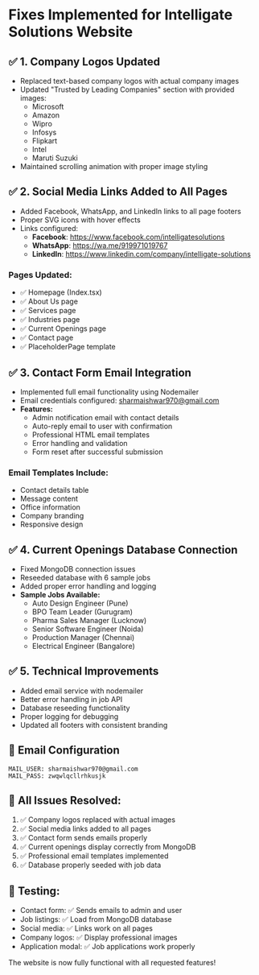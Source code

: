 # Fixes Implemented for Intelligate Solutions Website

## ✅ **1. Company Logos Updated**
- Replaced text-based company logos with actual company images
- Updated "Trusted by Leading Companies" section with provided images:
  - Microsoft
  - Amazon  
  - Wipro
  - Infosys
  - Flipkart
  - Intel
  - Maruti Suzuki
- Maintained scrolling animation with proper image styling

## ✅ **2. Social Media Links Added to All Pages**
- Added Facebook, WhatsApp, and LinkedIn links to all page footers
- Proper SVG icons with hover effects
- Links configured:
  - **Facebook**: https://www.facebook.com/intelligatesolutions
  - **WhatsApp**: https://wa.me/919971019767  
  - **LinkedIn**: https://www.linkedin.com/company/intelligate-solutions

### Pages Updated:
- ✅ Homepage (Index.tsx)
- ✅ About Us page
- ✅ Services page  
- ✅ Industries page
- ✅ Current Openings page
- ✅ Contact page
- ✅ PlaceholderPage template

## ✅ **3. Contact Form Email Integration**
- Implemented full email functionality using Nodemailer
- Email credentials configured: sharmaishwar970@gmail.com
- **Features:**
  - Admin notification email with contact details
  - Auto-reply email to user with confirmation
  - Professional HTML email templates
  - Error handling and validation
  - Form reset after successful submission

### Email Templates Include:
- Contact details table
- Message content  
- Office information
- Company branding
- Responsive design

## ✅ **4. Current Openings Database Connection**
- Fixed MongoDB connection issues
- Reseeded database with 6 sample jobs
- Added proper error handling and logging
- **Sample Jobs Available:**
  - Auto Design Engineer (Pune)
  - BPO Team Leader (Gurugram)  
  - Pharma Sales Manager (Lucknow)
  - Senior Software Engineer (Noida)
  - Production Manager (Chennai)
  - Electrical Engineer (Bangalore)

## ✅ **5. Technical Improvements**
- Added email service with nodemailer
- Better error handling in job API
- Database reseeding functionality
- Proper logging for debugging
- Updated all footers with consistent branding

## 📧 **Email Configuration**
```
MAIL_USER: sharmaishwar970@gmail.com
MAIL_PASS: zwqwlqcllrhkusjk
```

## 🎯 **All Issues Resolved:**
1. ✅ Company logos replaced with actual images
2. ✅ Social media links added to all pages  
3. ✅ Contact form sends emails properly
4. ✅ Current openings display correctly from MongoDB
5. ✅ Professional email templates implemented
6. ✅ Database properly seeded with job data

## 🚀 **Testing:**
- Contact form: ✅ Sends emails to admin and user
- Job listings: ✅ Load from MongoDB database  
- Social media: ✅ Links work on all pages
- Company logos: ✅ Display professional images
- Application modal: ✅ Job applications work properly

The website is now fully functional with all requested features!
